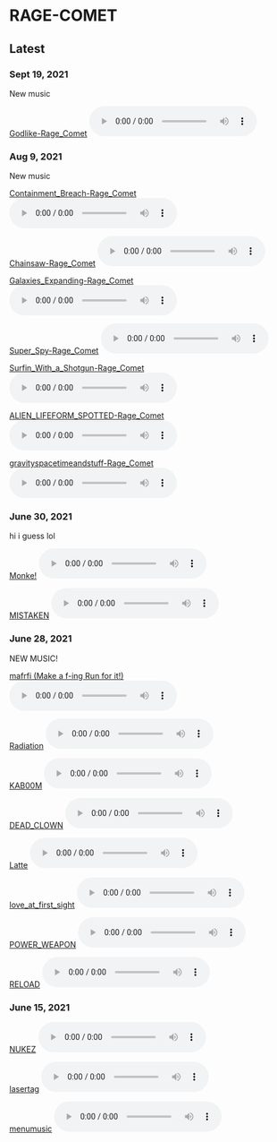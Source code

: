# RAGE-COMET

## Latest
### Sept 19, 2021
New music

[Godlike-Rage_Comet](/sounds/./Rage_Comet-Godlike.m4a)
<audio controls>
  <source src="./sounds/Rage_Comet-Godlike.m4a" type="audio/mpeg">
</audio>

### Aug 9, 2021
New music

[Containment_Breach-Rage_Comet](/sounds/./Containment_Breach-Rage_Comet.m4a)
<audio controls>
  <source src="./sounds/Containment_Breach-Rage_Comet.m4a" type="audio/mpeg">
</audio>

[Chainsaw-Rage_Comet](/sounds/Chainsaw-Rage_Comet.m4a)
<audio controls>
  <source src="./sounds/Chainsaw-Rage_Comet.m4a" type="audio/mpeg">
</audio>

[Galaxies_Expanding-Rage_Comet](/sounds/Galaxies_Expanding-Rage_Comet.m4a)
<audio controls>
  <source src="./sounds/Galaxies_Expanding-Rage_Comet.m4a" type="audio/mpeg">
</audio>

[Super_Spy-Rage_Comet](/sounds/Super_Spy-Rage_Comet.m4a)
<audio controls>
  <source src="./sounds/Super_Spy-Rage_Comet.m4a" type="audio/mpeg">
</audio>

[Surfin_With_a_Shotgun-Rage_Comet](/sounds/Surfin_With_a_Shotgun-Rage_Comet.m4a)
<audio controls>
  <source src="./sounds/Surfin_With_a_Shotgun-Rage_Comet.m4a" type="audio/mpeg">
</audio>

[ALIEN_LIFEFORM_SPOTTED-Rage_Comet](/sounds/ALIEN_LIFEFORM_SPOTTED-Rage_Comet.m4a)
<audio controls>
  <source src="./sounds/ALIEN_LIFEFORM_SPOTTED-Rage_Comet.m4a" type="audio/mpeg">
</audio>

[gravityspacetimeandstuff-Rage_Comet](/sounds/gravityspacetimeandstuff-Rage_Comet.m4a)
<audio controls>
  <source src="./sounds/gravityspacetimeandstuff-Rage_Comet.m4a" type="audio/mpeg">
</audio>

### June 30, 2021
hi i guess lol

[Monke!](/sounds/monke.m4a)
<audio controls>
<source src="./sounds/monke.m4a" type="audio/mpeg">
</audio>

[MISTAKEN](/sounds/mistaken.m4a)
<audio controls>
<source src="./sounds/mistaken.m4a" type="audio/mpeg">
</audio>


### June 28, 2021
NEW MUSIC! 

[mafrfi (Make a f-ing Run for it!)](/sounds/mafrfi.m4a)
<audio controls>
<source src="./sounds/mafrfi.m4a" type="audio/mpeg">
</audio>

[Radiation](/sounds/Radiation.m4a)
<audio controls>
<source src="./sounds/Radiation.m4a" type="audio/mpeg">
</audio>

[KAB00M](/sounds/KAB00M.m4a)
<audio controls>
<source src="./sounds/KAB00M.m4a" type="audio/mpeg">
</audio>

[DEAD_CLOWN](/sounds/DEAD_CLOWN.m4a)
<audio controls>
<source src="./sounds/DEAD_CLOWN.m4a" type="audio/mpeg">
</audio>

[Latte](/sounds/Latte.m4a)
<audio controls>
<source src="./sounds/Latte.m4a" type="audio/mpeg">
</audio>

[love_at_first_sight](/sounds/love_at_first_sight.m4a)
<audio controls>
<source src="./sounds/love_at_first_sight.m4a" type="audio/mpeg">
</audio>

[POWER_WEAPON](/sounds/POWER_WEAPON.m4a)
<audio controls>
<source src="./sounds/POWER_WEAPON.m4a" type="audio/mpeg">
</audio>

[RELOAD](/sounds/RELOAD.m4a)
<audio controls>
<source src="./sounds/RELOAD.m4a" type="audio/mpeg">
</audio>


### June 15, 2021
[NUKEZ](/sounds/NUKEZ.m4a)
<audio controls>
<source src="./sounds/NUKEZ.m4a" type="audio/mpeg">
</audio>

[lasertag](/sounds/lasertag.m4a)
<audio controls>
<source src="./sounds/lasertag.m4a" type="audio/mpeg">
</audio>


[menumusic](/sounds/menumusic.m4a)
<audio controls>
<source src="./sounds/menumusic.m4a" type="audio/mpeg">
</audio>
